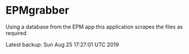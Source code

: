 # EPMgrabber
Using a database from the EPM app this application scrapes the files as required


Latest backup: Sun Aug 25 17:27:01 UTC 2019
